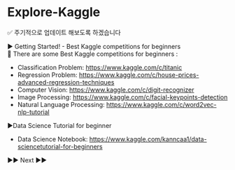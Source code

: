 # Explore-Kaggle

✅ 주기적으로 업데이트 해보도록 하겠습니다<br>

▶️ Getting Started! - Best Kaggle competitions for beginners<br>
🚸 There are some Best Kaggle competitions for beginners :
  - Classification Problem: https://www.kaggle.com/c/titanic
  - Regression Problem: https://www.kaggle.com/c/house-prices-advanced-regression-techniques
  - Computer Vision: https://www.kaggle.com/c/digit-recognizer
  - Image Processing: https://www.kaggle.com/c/facial-keypoints-detection
  - Natural Language Processing: https://www.kaggle.com/c/word2vec-nlp-tutorial

▶️Data Science Tutorial for beginner
  - Data Science Notebook: https://www.kaggle.com/kanncaa1/data-sciencetutorial-for-beginners

▶️▶️ Next ▶️▶️
